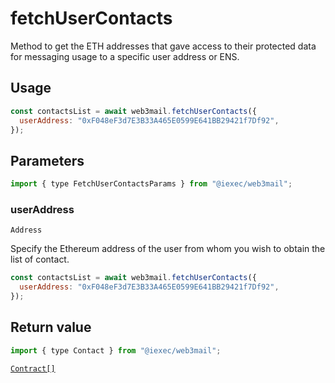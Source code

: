 # fetchUserContacts

Method to get the ETH addresses that gave access to their protected data for messaging usage to a specific user address or ENS.

## Usage

```js
const contactsList = await web3mail.fetchUserContacts({
  userAddress: "0xF048eF3d7E3B33A465E0599E641BB29421f7Df92",
});
```

## Parameters

```js
import { type FetchUserContactsParams } from "@iexec/web3mail";
```

### userAddress

`Address`

Specify the Ethereum address of the user from whom you wish to obtain the list of contact.

```js
const contactsList = await web3mail.fetchUserContacts({
  userAddress: "0xF048eF3d7E3B33A465E0599E641BB29421f7Df92",
});
```

## Return value

```js
import { type Contact } from "@iexec/web3mail";
```

[`Contract[]`](../glossary/types#contact)
